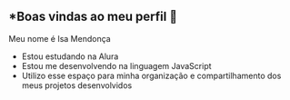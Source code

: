 ## *Boas vindas ao meu perfil 🌠

Meu nome é Isa Mendonça
- Estou estudando na Alura
- Estou me desenvolvendo na linguagem JavaScript
- Utilizo esse espaço para minha organização e
compartilhamento dos meus projetos desenvolvidos
